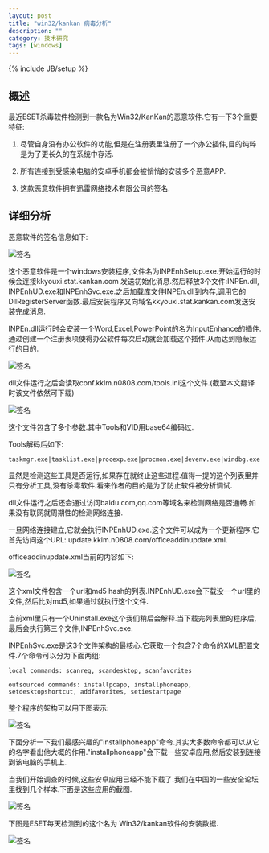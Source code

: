 ```yaml
---
layout: post
title: "win32/kankan 病毒分析"
description: ""
category: 技术研究
tags: [windows]
---
```

{% include JB/setup %}

## 概述 ##

最近ESET杀毒软件检测到一款名为Win32/KanKan的恶意软件.它有一下3个重要特征:

1. 尽管自身没有办公软件的功能,但是在注册表里注册了一个办公插件,目的纯粹是为了更长久的在系统中存活.

2. 所有连接到受感染电脑的安卓手机都会被悄悄的安装多个恶意APP.

3. 这款恶意软件拥有迅雷网络技术有限公司的签名.

## 详细分析 ##

恶意软件的签名信息如下:

![签名]({{site.img_url}}xunlei1.png)

这个恶意软件是一个windows安装程序,文件名为INPEnhSetup.exe.开始运行的时候会连接kkyouxi.stat.kankan.com 发送初始化消息.然后释放3个文件:INPEn.dll, INPEnhUD.exe和INPEnhSvc.exe.之后加载库文件INPEn.dll到内存,调用它的 DllRegisterServer函数.最后安装程序又向域名kkyouxi.stat.kankan.com发送安装完成消息.

INPEn.dll运行时会安装一个Word,Excel,PowerPoint的名为InputEnhance的插件.通过创建一个注册表项使得办公软件每次启动就会加载这个插件,从而达到隐蔽运行的目的.

![签名]({{site.img_url}}xunlei2.png)

dll文件运行之后会读取conf.kklm.n0808.com/tools.ini这个文件.(截至本文翻译时该文件依然可下载)


![签名]({{site.img_url}}xunlei3.jpg)

这个文件包含了多个参数.其中Tools和VID用base64编码过.

Tools解码后如下:

	taskmgr.exe|tasklist.exe|procexp.exe|procmon.exe|devenv.exe|windbg.exe|filemon.exe|ollyice.exe|ollydbg.exe|processspy.exe|spyxx.exe|cv.exe|wireshark.exe

显然是检测这些工具是否运行,如果存在就终止这些进程.值得一提的这个列表里并只有分析工具,没有杀毒软件.看来作者的目的是为了防止软件被分析调试.

dll文件运行之后还会通过访问baidu.com,qq.com等域名来检测网络是否通畅.如果没有联网就周期性的检测网络连接.

一旦网络连接建立,它就会执行INPEnhUD.exe.这个文件可以成为一个更新程序.它首先访问这个URL: update.kklm.n0808.com/officeaddinupdate.xml.

officeaddinupdate.xml当前的内容如下:

![签名]({{site.img_url}}xunlei4.png)

这个xml文件包含一个url和md5 hash的列表.INPEnhUD.exe会下载没一个url里的文件,然后比对md5,如果通过就执行这个文件.

当前xml里只有一个Uninstall.exe这个我们稍后会解释.当下载完列表里的程序后,最后会执行第三个文件,INPEnhSvc.exe.

INPEnhSvc.exe是这3个文件架构的最核心.它获取一个包含7个命令的XML配置文件.7个命令可以分为下面两组:

	local commands: scanreg, scandesktop, scanfavorites

	outsourced commands: installpcapp, installphoneapp, setdesktopshortcut, addfavorites, setiestartpage

整个程序的架构可以用下图表示:

![签名]({{site.img_url}}xunlei5.png)

下面分析一下我们最感兴趣的"installphoneapp"命令.其实大多数命令都可以从它的名字看出他大概的作用."installphoneapp"会下载一些安卓应用,然后安装到连接到该电脑的手机上.

当我们开始调查的时候,这些安卓应用已经不能下载了.我们在中国的一些安全论坛里找到几个样本.下面是这些应用的截图.


![签名]({{site.img_url}}xunlei6.png)

下图是ESET每天检测到的这个名为 Win32/kankan软件的安装数据.


![签名]({{site.img_url}}xunlei7.png)

